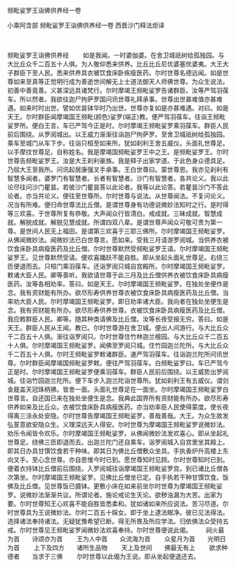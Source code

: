 频毗娑罗王诣佛供养经一卷


小乘阿含部
频毗娑罗王诣佛供养经一卷
西晋沙门释法炬译


　　

频毗娑罗王诣佛供养经
　　如是我闻。一时婆伽婆。在舍卫城祇树给孤独园。与大比丘众千二百五十人俱。为人敬仰悉来供养。比丘比丘尼优婆塞优婆夷。大王大子群臣下至人民。悉来供养具衣被饮食床卧疾瘦医药。尔时世尊名德远闻。如是世尊如来至真等正觉明行成为善逝世间解无上士道法御天人师佛世尊。为众生说法。初善中善竟善。义甚深远具诸梵行。尔时摩竭王频毗娑罗告诸群臣。汝等严驾羽葆车。所以然者。我欲往迦尸拘萨罗国问讯世尊礼拜承事。世尊出世甚难值亦甚难遇。如来时时出世。譬如优昙钵华时乃出世。世尊亦复如是亦甚难遇。对曰。如是天王。尔时群臣闻摩竭国王频毗(颜色)娑罗(端正)教。便严驾羽葆车。往诣王频毗娑罗所。便白王言。车已严驾今正是时。尔时摩竭王频毗娑罗乘羽葆车。群臣人民前后围绕。从罗阅城出。以王威力渐渐往诣迦尸拘萨罗。至舍卫城祇树给孤独园。乘车至城门从车下步。往诣只桓至如来所。犹如刹利王舍五威仪。头面礼世尊足。以手摩抆世尊足。自称姓名。我是摩竭国频毗娑罗王中之王。是频毗娑罗王。尔时世尊告频毗娑罗王。汝是大王刹利豪族。我是释子出家学道。于此色身众德具足。乃屈大王至我所。问讯起居康强叉手承事。王白世尊曰。蒙世尊恩。我亦见刹利有智慧多闻者。婆罗门有智慧者。长者有智慧者。沙门有智慧者。各共论义。我以此论尽往问沙门瞿昙。若彼沙门瞿昙答以此论者。我等以此论答。若瞿昙沙门不答此论者。亦当共论义。便往至世尊所。尔时世尊与说法。从世尊闻法。不复问论义。况当有所难。便归命世尊法比丘僧。是谓世尊身有功德说微妙法知时之行。是时得等三欢喜。于世尊所复有恭敬。大声闻众行皆清白。戒成就。三昧成就。智慧成就。解脱成就。解脱见慧成就。所谓四双八辈。是谓世尊声闻众可敬可贵为第一尊。是世间人民无上福田。是谓第三欢喜于三耶三佛所。尔时摩竭国王频毗娑罗。从佛闻微妙法。闻微妙法已白世尊言。愿如来。受我三月请游罗阅城。当供养衣被饮食床卧具病瘦医药及比丘僧。尔时世尊默然受频毗娑罗王请。尔时摩竭国王频毗娑罗王。见世尊默然受请。便欢喜踊跃不能自胜。即从坐起头面礼世尊足。右绕三匝便退而去。只桓门乘羽葆车。还诣罗阅只城自宫殿所。尔时摩竭国王频毗娑罗。敕诸大臣人民。卿等善听。我欲请世尊于此三月及比丘僧供养衣被饮食床卧具病瘦医药。汝等各相劝率。答曰。如是天王。尔时摩竭国王频毗娑罗。在独处坐便作是念。我有资财能有所办。欲尽形寿供养世尊衣被饮食床卧具病瘦医药及比丘僧。当率劝大臣人民。尔时摩竭国王频毗娑罗。即日劝率诸大臣。我向者在独处坐便生是念。我有资财能有所办。欲尽形寿供养世尊。衣被饮食床卧具病瘦医药及比丘僧。我应敕群臣人民。卿等。随其种类请佛及比丘僧。汝等长夜受报无穷。答曰。如是天王。群臣人民从王闻。教已。尔时世尊游在舍卫城。便出人间游行。与大比丘众千二百五十人俱。渐往诣罗阅只。尔时世尊住竹林迦兰檀园。与大比丘众千二百五十人俱。尔时摩竭国王频毗娑罗。闻佛至罗阅只城。住竹园迦兰陀所。与大比丘众千二百五十人俱。尔时王频毗娑罗敕诸群臣。速严驾羽葆车。往诣迦兰陀所问讯世尊。尔时群臣闻摩竭国频毗娑罗敕。便往严驾羽葆车。白频毗娑罗曰。车已严驾今正是时。尔时摩竭国王频毗娑罗便乘羽葆车。群臣人民前后围绕。以王威势出罗阅城。往诣竹园迦兰陀所。便下车步入迦兰陀诣世尊所。犹如刹利王有五威仪。谓剑金屣盖天冠珠柄拂。皆舍一面。头面礼世尊足在一面坐。尔时摩竭国王频毗娑罗白世尊言。自还国已来在独处坐便生是念。我典此国界所有资财能有所办。欲尽形寿供养如来及比丘众。衣被饮食床卧具病瘦医药。亦当劝率臣人民使得蒙度。使长夜得离三涂永处安隐。尔时世尊告摩竭国王频毗娑罗。善哉善哉。大王。为众生故发弘誓意欲安隐众生。义理深远天人得安。尔时世尊为摩竭国王频毗娑罗说微妙法。劝乐令闻皆令欢乐。尔时摩竭国王频毗娑罗。从佛闻微妙法发欢喜心。即从坐起礼世尊足。绕佛三匝即退而去。出迦兰陀门还自乘车。诣罗阅城入自宫里坐其殿上。即其日办具甘馔饮食若干种味。即其日为佛比丘僧敷众坐具。手执香炉升高楼上东向叉手。至心念世尊。亦自思惟今时已到。愿世尊知时见顾。尔时世尊知时已到。便着衣持钵比丘僧前后围绕。入罗阅城往诣摩竭国王频毗娑罗宫。到已诸比丘僧各次第坐。尔时摩竭国王频毗娑罗。见佛比丘僧坐已定。自手执若干种甘馔饮食。饭佛及比丘僧。见世尊饭已摄钵。更敷小床在如来前坐尔时世尊为摩竭国王频毗娑罗。说微妙法渐渐共议。所谓论者。施论戒论生天论。欲秽浊漏为大苦。出家为要。尔时世尊知王心欢喜不能自胜皆悉柔和。犹如诸如来所应说法。苦习尽道。尔时世尊具为王说微妙法。尔时二百五十婇女。即于坐上逮法眼净。彼已见法得法。选择诸法奉持诸法。无疑犹豫希望已断。得无所畏及所应学法。归依佛法众受持五戒。尔时世尊见王频毗娑罗闻微妙法欢喜奉持。尔时世尊便说此偈。
　　祠火最为首　　诗颂亦为首
　　王为人中首　　众流海为首
　　众星月为首　　光明日为首
　　上下及四方　　诸所生品物
　　天上及世间　　佛最无有上
　　欲求种德者　　当求于三佛
　　尔时世尊以此偈为王说。即从坐起便退还去。


